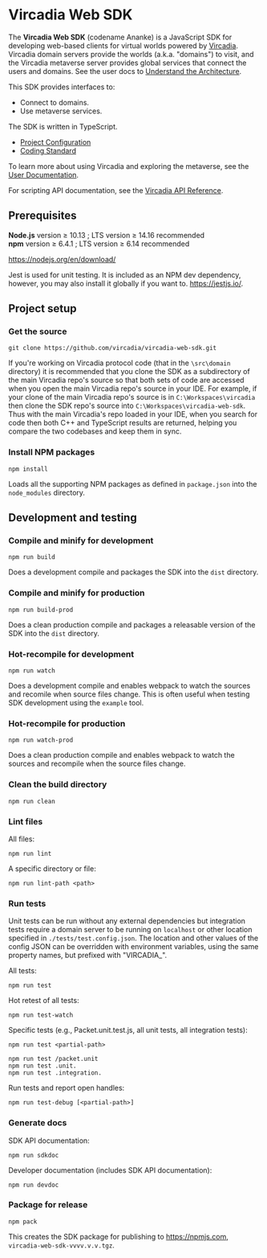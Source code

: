 
# Vircadia Web SDK

The **Vircadia Web SDK** (codename Ananke) is a JavaScript SDK for developing web-based clients for virtual worlds powered by
[Vircadia](https://vircadia.com/). Vircadia domain servers provide the worlds (a.k.a. "domains") to visit, and the Vircadia
metaverse server provides global services that connect the users and domains.
See the user docs to [Understand the Architecture](https://docs.vircadia.com/explore/get-started/architecture.html).

This SDK provides interfaces to:
- Connect to domains.
- Use metaverse services.

The SDK is written in TypeScript.
- [Project Configuration](CONFIGURATION.md)
- [Coding Standard](CODING_STANDARD.md)

To learn more about using Vircadia and exploring the metaverse, see the [User Documentation](https://docs.vircadia.com).

For scripting API documentation, see the [Vircadia API Reference](https://apidocs.vircadia.dev).


## Prerequisites

**Node.js** version &ge; 10.13 ; LTS version &ge; 14.16 recommended  
**npm** version &ge; 6.4.1 ; LTS version &ge; 6.14 recommended 

https://nodejs.org/en/download/

Jest is used for unit testing. It is included as an NPM dev dependency, however, you may also install it globally if you want
to. https://jestjs.io/. 


## Project setup

### Get the source

```
git clone https://github.com/vircadia/vircadia-web-sdk.git
```

If you're working on Vircadia protocol code (that in the `\src\domain` directory) it is recommended that you clone the SDK as
a subdirectory of the main Vircadia repo's source so that both sets of code are accessed when you open the main Vircadia repo's
source in your IDE. For example, if your clone of the main Vircadia repo's source is in `C:\Workspaces\vircadia` then clone
the SDK repo's source into `C:\Workspaces\vircadia-web-sdk`. Thus with the main Vircadia's repo loaded in your IDE, when
you search for code then both C++ and TypeScript results are returned, helping you compare the two codebases and keep them in
sync.


### Install NPM packages

```
npm install
```
Loads all the supporting NPM packages as defined in `package.json` into the `node_modules` directory.

## Development and testing

### Compile and minify for development
```
npm run build
```
Does a development compile and packages the SDK into the `dist` directory.

### Compile and minify for production
```
npm run build-prod
```
Does a clean production compile and packages a releasable version of the SDK into the `dist` directory.

### Hot-recompile for development
```
npm run watch
```
Does a development compile and enables webpack to watch the sources and recomile when source files change.
This is often useful when testing SDK development using the `example` tool.

### Hot-recompile for production
```
npm run watch-prod
```
Does a clean production compile and enables webpack to watch the sources and recompile when the source files change.

### Clean the build directory
```
npm run clean
```

### Lint files

All files:
```
npm run lint
```

A specific directory or file:
```
npm run lint-path <path>
```

### Run tests

Unit tests can be run without any external dependencies but integration tests require a domain server to be running on
`localhost` or other location specified in `./tests/test.config.json`. The location and other values of the config JSON can be
overridden with environment variables, using the same property names, but prefixed with "VIRCADIA_".


All tests:
```
npm run test
```
Hot retest of all tests:
```
npm run test-watch
```

Specific tests (e.g., Packet.unit.test.js, all unit tests, all integration tests):
```
npm run test <partial-path>

npm run test /packet.unit
npm run test .unit.
npm run test .integration.
```

Run tests and report open handles:
```
npm run test-debug [<partial-path>]
```


### Generate docs

SDK API documentation:
```
npm run sdkdoc
```

Developer documentation (includes SDK API documentation):
```
npm run devdoc
```


### Package for release

```
npm pack
```

This creates the SDK package for publishing to https://npmjs.com, `vircadia-web-sdk-vvvv.v.v.tgz`.
